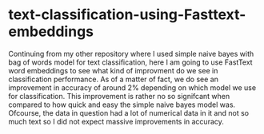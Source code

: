 # text-classification-using-Fasttext-embeddings
Continuing from my other repository where I used simple naive bayes with bag of words model for text classification, 
here I am going to use FastText word embeddings to see what kind of improvment do we see in classification performance. As of a matter of fact,
we do see an improvement in accuracy of around 2% depending on which model we use for classification. This improvement is rather no so signifcant
when compared to how quick and easy the simple naive bayes model was. 
Ofcourse, the data in question had a lot of numerical data in it and not so much text so I did not expect massive improvements in accuracy.

